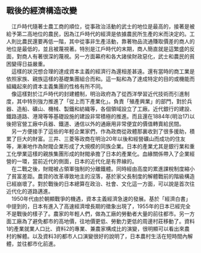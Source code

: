 ## 戰後的經濟構造改變
　江戶時代隨著士農工商的順位，從事政治活動的武士的地位是最高的，接著是被給予第二高地位的農民，因為江戶時代的經濟是依據農民所生產的米而決定的。工人則比農民還要再低一階，其中從事非生產活動，靠著物品流通賺取價差的商人的地位是最低的，並且被蔑視著。特別是江戶時代的末期，商人簡直就是這繁盛的反面，對商人有著很深的蔑視。另一方面幕府和各大諸侯財政惡化，武士和農民的貧困變得日益嚴重。  
　這樣的狀況想合理的達成資本主義的經濟行為還相差甚遠。還有當時的商工業是依照家族、親族這樣的基礎集團組合而和。這一點和為了達成特定的目的或機能而組織起來的資本主義集團的性格有所不同。  
　像這樣對於江戶時代的封建體制，明治政府為了從西洋學習近代技術而引進制度，其中特別強力推進了「從上而下產業化」。負責「殖產興業」的部門，對於兵器、造船、礦山、機械、製鐵和紡織等，各個領域設立了工廠。近代銀行的建設、鐵路道路、港灣等等基礎設施的建設非常積極的推進。而且還在1884年(明治17)以後把官營工廠中兵器、鐵道、通信以外的通廠用非常便宜的價值轉賣給民間。  
　另一方便接手了這些的年輕企業家們，作為政商從政體那裏收到了很多援助，積累了巨大的財富。三井、三菱等政商在明治20年以後和經營礦山而成功的住友等，漸漸地作為財閥企業形成了大規模的同族企業。日本的產業尤其是銀行業和重工化學業這樣的親族集團形成的財閥承擔了日本的產業化。血緣關係帶入了企業經營的一環，當前近代的側面，日本的近代化是有界線的。  
　在二戰之後，財閥被占領軍強制的分離鐵體。同時經由高度的累進課稅制度縮小了貧富差距。農貸的改革導致地主的沒落，基於家父長制度的解體戰前的階級構造已經崩壞了。對於戰後的日本總算在政治、社會、文化這一方面，可以說是首次往近代化的道路邁進。  
　1950年代由於朝顯戰爭的機遇，資本主義經濟急速的發展。基於「經濟白書」中提到的，日本有進入了高速經濟增長期的徵象出現了，1955年的日本已經完全不是戰後的樣子了。農家的年輕人們，做為工廠的勞動者大量的前往都市。另一方面工廠為了避免都市的高地價，往地價更低、勞動力更低的周邊村莊移動了。資料1的產業就業人口比、資料2的專業、兼農家構成比的演變，很明顯可以看出來農村的解體。以及資料3的都市人口演變很好的說明了，日本農村生活在短時間內解體，並往都市化前進。
